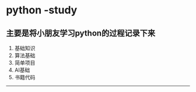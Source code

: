 # python -study 
主要是将小朋友学习python的过程记录下来
---------------------
1. 基础知识
2. 算法基础
3. 简单项目
4. AI基础
5. 书籍代码
---------------------

